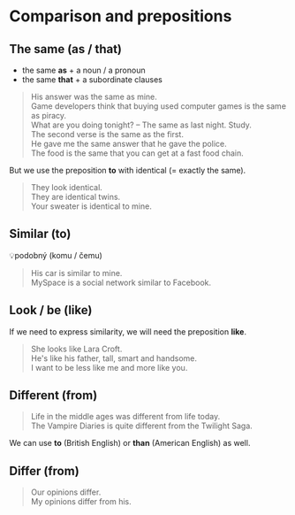 # Comparison and prepositions

## The same (as / that)

* the same **as** + a noun / a pronoun
* the same **that** + a subordinate clauses

> His answer was the same as mine. <br/>
> Game developers think that buying used computer games is the same as piracy. <br/>
> What are you doing tonight? – The same as last night. Study. <br/>
> The second verse is the same as the first. <br/>
> He gave me the same answer that he gave the police. <br/>
> The food is the same that you can get at a fast food chain. <br/>

But we use the preposition **to** with identical (= exactly the same).

> They look identical. <br/>
> They are identical twins. <br/>
> Your sweater is identical to mine. <br/>

## Similar (to)

💡podobný (komu / čemu)

> His car is similar to mine. <br/>
> MySpace is a social network similar to Facebook. <br/>

## Look / be (like)

If we need to express similarity, we will need the preposition **like**.

> She looks like Lara Croft. <br/>
> He's like his father, tall, smart and handsome. <br/>
> I want to be less like me and more like you. <br/>

## Different (from)

> Life in the middle ages was different from life today. <br/>
> The Vampire Diaries is quite different from the Twilight Saga. <br/>

We can use **to** (British English) or **than** (American English) as well.

## Differ (from)

> Our opinions differ. <br/>
> My opinions differ from his. <br/>
